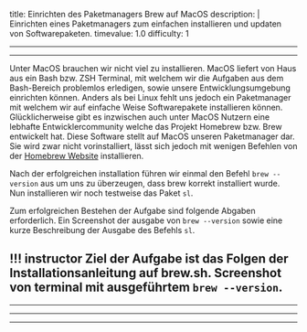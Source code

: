 title: Einrichten des Paketmanagers Brew auf MacOS
description: |
  Einrichten eines Paketmanagers zum einfachen installieren und updaten von Softwarepaketen.
timevalue: 1.0
difficulty: 1

---
---

Unter MacOS brauchen wir nicht viel zu installieren. MacOS liefert von Haus aus ein Bash bzw. ZSH Terminal, mit welchem wir die Aufgaben aus dem Bash-Bereich problemlos erledigen, sowie unsere Entwicklungsumgebung einrichten können. Anders als bei Linux fehlt uns jedoch ein Paketmanager mit welchem wir auf einfache Weise Softwarepakete installieren können.  
Glücklicherweise gibt es inzwischen auch unter MacOS Nutzern eine lebhafte Entwicklercommunity welche das Projekt Homebrew bzw. Brew entwickelt hat. Diese Software stellt auf MacOS unseren Paketmanager dar. Sie wird zwar nicht vorinstalliert, lässt sich jedoch mit wenigen Befehlen von der [Homebrew Website](https://brew.sh/) installieren.

Nach der erfolgreichen installation führen wir einmal den Befehl `brew --version` aus um uns zu überzeugen, dass brew korrekt installiert wurde. Nun installieren wir noch testweise das Paket `sl`.

Zum erfolgreichen Bestehen der Aufgabe sind folgende Abgaben erforderlich. Ein Screenshot der ausgabe von `brew --version` sowie eine kurze Beschreibung der Ausgabe des Befehls `sl`. 

!!! instructor
    Ziel der Aufgabe ist das Folgen der Installationsanleitung auf brew.sh.
    Screenshot von terminal mit ausgeführtem `brew --version`.
---
---
---
---
